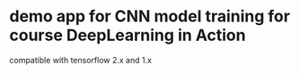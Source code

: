 # demo app for CNN model training for course DeepLearning in Action
compatible with tensorflow 2.x and 1.x
